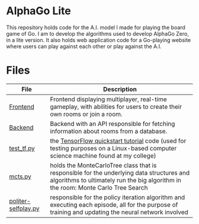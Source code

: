 # AlphaGo Lite

This repository holds code for the A.I. model I made for playing the board game of Go. I am to develop the algorithms used to develop AlphaGo Zero, in a lite version. It also holds web application code for a Go-playing website where users can play against each other or play against the A.I.

# Files

| File                                                  | Description                                                                                                                                                                                   |
| ----------------------------------------------------- | --------------------------------------------------------------------------------------------------------------------------------------------------------------------------------------------- |
| [Frontend](play_go_web_app/frontend) | Frontend displaying multiplayer, real-time gameplay, with abilities for users to create their own rooms or join a room.                                           |
| [Backend](play_go_web_app/api) | Backend with an API responsible for fetching information about rooms from a database.                                           |
| [test_tf.py](test_tf.py)                              | the [TensorFlow quickstart tutorial](https://www.tensorflow.org/tutorials/quickstart/beginner) code (used for testing purposes on a Linux-based computer science machine found at my college) |
| [mcts.py](algorithms/mcts.py)                         | holds the MonteCarloTree class that is responsible for the underlying data structures and algorithms to ultimately run the big algorithm in the room: Monte Carlo Tree Search                 |
| [politer-selfplay.py](algorithms/politer-selfplay.py) | responsible for the policy iteration algorithm and executing each episode, all for the purpose of training and updating the neural network involved                                           |
